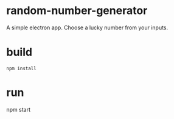 # random-number-generator

A simple electron app. Choose a lucky number from your inputs.

# build
`npm install`

# run
npm start